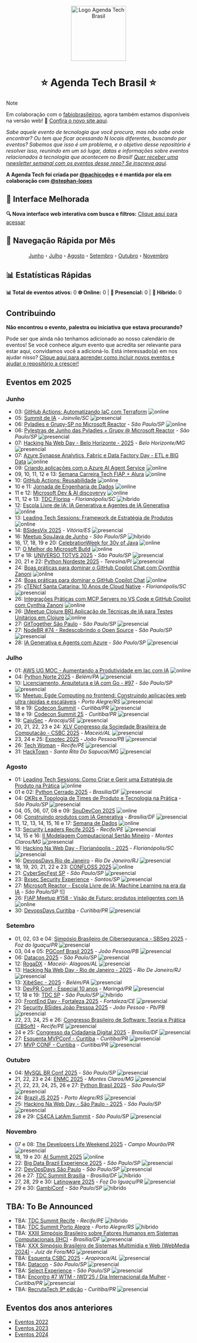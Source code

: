 <p class="header" align="center">
 <img width="150px" src="https://raw.githubusercontent.com/Abacatinhos/agenda-tech-brasil/main/assets/abacatinhos.svg" align="center" alt="Logo Agenda Tech Brasil" />
 <h1 align="center">⭐ Agenda Tech Brasil ⭐</h1> 
</p>

> [!NOTE]  
> Em colaboração com o [fabiobrasileiroo](https://github.com/fabiobrasileiroo), agora também estamos disponíveis na versão web! 🎉 [Confira o novo site aqui](https://agenda-tech-brasil-site.js.org/).

_Sabe aquele evento de tecnologia que você procura, mas não sabe onde encontrar? Ou tem que ficar acessando N locais diferentes, buscando por eventos? Sabemos que isso é um problema, e o objetivo desse repositório é resolver isso, reunindo em um só lugar, datas e informações sobre eventos relacionados à tecnologia que acontecem no Brasil! [Quer receber uma newsletter semanal com os eventos desse repo? Se inscreva aqui](https://www.linkedin.com/newsletters/agenda-tech-7235284852013494272/)._

**A Agenda Tech foi criada por [@pachicodes](https://www.linkedin.com/in/pachicodes/) e é mantida por ela em colaboração com  [@stephan-lopes](https://github.com/stephan-lopes)**

## 🚀 Interface Melhorada

**🔍 Nova interface web interativa com busca e filtros:** [Clique aqui para acessar](index.html)

## 📅 Navegação Rápida por Mês

<p class="navigation" align="center">
<a href="#junho">Junho</a>・<a href="#julho">Julho</a>・<a href="#agosto">Agosto</a>・<a href="#setembro">Setembro</a>・<a href="#outubro">Outubro</a>・<a href="#novembro">Novembro</a></p>

## 📊 Estatísticas Rápidas



**📊 Total de eventos ativos:** 0
**🌐 Online:** 0 | **🏢 Presencial:** 0 | **🔄 Híbrido:** 0

## Contribuindo

**Não encontrou o evento, palestra ou iniciativa que estava procurando?**

Pode ser que ainda não tenhamos adicionado ao nosso calendário de eventos! Se você conhece algum evento que acredita ser relevante para estar aqui, convidamos você a adicioná-lo. Está interessado(a) em nos ajudar nisso? [Clique aqui para aprender como incluir novos eventos e ajudar o repositório a crescer!](https://github.com/Abacatinhos/agenda-tech-brasil/blob/master/CONTRIBUTING.md)

## Eventos em 2025
<!-- ANO2025:START -->
### Junho
<!-- JUNHO:START -->
- 03: [GitHub Actions: Automatizando IaC com Terraform](https://www.meetup.com/microsoft-reactor-sao-paulo/events/307305412) ![online]
- 05: [Summit de IA](https://www.summitdeinteligenciaartificial.com/informa-es-do-evento-e-registro/summit-de-ia-2025) - _Joinvile/SC_ ![presencial]
- 06: [Pyladies e Grupy-SP no Microsoft Reactor](https://www.meetup.com/microsoft-reactor-sao-paulo/events/307942759) - _São Paulo/SP_ ![online]
- 06: [Pylestras de Junho das Pyladies + Grupy @ Microsoft Reactor](https://developer.microsoft.com/en-us/reactor/events/25949/) - _São Paulo/SP_ ![presencial]
- 07: [Hacking Na Web Day - Belo Horizonte - 2025](https://www.instagram.com/hackingnawebday/p/dayipmguorj/) - _Belo Horizonte/MG_ ![presencial]
- 07: [Azure Synapse Analytics, Fabric e Data Factory Day - ETL e BIG Data](https://www.meetup.com/azureacademy/events/306775025) ![online]
- 09: [Criando aplicações com o Azure AI Agent Service](https://www.meetup.com/microsoft-reactor-sao-paulo/events/307788495) ![online]
- 09, 10, 11, 12 e 13: [Semana Carreira Tech FIAP + Alura](https://carreiratech.fiap.com.br/?utm_source=meetup&utm_medium=ativacao_meetup&utm_campaign=semana_carreira_tech_2025) ![online]
- 10: [GitHub Actions: Reusabilidade](https://www.meetup.com/microsoft-reactor-sao-paulo/events/307305430) ![online]
- 10 e 11: [Jornada de Engenharia de Dados](https://www.sympla.com.br/evento-online/jornada-de-engenharia-de-dados-2025/2897548?utm_source=github&utm_medium=link&utm_campaign=jornadadeengenhariadedados_2025) ![online]
- 11 e 12: [Microsoft Dev & AI discoveryy](https://aidiscovery.com.br/index.html) ![online]
- 11, 12 e 13: [TDC Floripa](https://thedevconf.com/tdc/2025/florianopolis/) - _Florianópolis/SC_ ![híbrido]
- 12: [Escola Livre de IA​: IA Generativa e Agentes de IA Generativa​](https://www.meetup.com/microsoft-reactor-sao-paulo/events/307862978) ![online]
- 13: [Leading Tech Sessions: Framework de Estratégia de Produtos](https://lu.ma/3u8vbbua) ![online]
- 14: [BSidesVix 2025](https://bsides.vix.br/) - _Vitória/ES_ ![presencial]
- 16: [Meetup SouJava de Junho](https://souj.org/junho25) - _São Paulo/SP_ ![híbrido]
- 16, 17, 18, 19 e 20: [CelebrationWeek for 30y of Java](https://soujava.dev/celebration-week) ![online]
- 17: [O Melhor do Microsoft Build](https://www.meetup.com/microsoft-reactor-sao-paulo/events/307803937) ![online]
- 17 e 18: [UNIVERSO TOTVS 2025](https://eventos.totvs.com/event/universo-totvs-2025) - _São Paulo/SP_ ![presencial]
- 20, 21 e 22: [Python Nordeste 2025](https://2025.pythonnordeste.org/) - _Teresina/PI_ ![presencial]
- 24: [Boas práticas para dominar o GitHub Copilot Chat com Cyynthia Zanoni](https://www.meetup.com/microsoft-reactor-sao-paulo/events/307865224) ![online]
- 24: [Boas práticas para dominar o GitHub Copilot Chat](http://developer.microsoft.com/pt-br/reactor/events/25931/) ![online]
- 25: [cTENcf Santa Catarina: 10 Anos de Cloud Native](https://community.cncf.io/events/details/cncf-cloud-native-santa-catarina-presents-ctencf-santa-catarina-10-anos-de-cloud-native/) - _Florianópolis/SC_ ![presencial]
- 26: [Integrações Práticas com MCP Servers no VS Code e GitHub Copilot com Cynthia Zanoni](https://www.meetup.com/microsoft-reactor-sao-paulo/events/307865251) ![online]
- 26: [[Meetup Clojure BR] Aplicação de Técnicas de IA para Testes Unitários em Clojure](https://www.meetup.com/clojure-br/events/308109054) ![online]
- 27: [GitTogether São Paulo](https://www.meetup.com/gittogether-brasil/events/307760086) - _São Paulo/SP_ ![presencial]
- 27: [NodeBR #74 - Redescobrindo o Open Source](https://developer.microsoft.com/en-us/reactor/events/25935/?wt.mc_id=1reg_25935_webpage_reactor) - _São Paulo/SP_ ![presencial]
- 28: [IA Generativa e Agents com Azure](https://developer.microsoft.com/pt-br/reactor/events/26013/?wt.mc_id=1reg_26013_webpage_reactor) - _São Paulo/SP_ ![presencial]
<!-- JUNHO:END -->
### Julho
<!-- JULHO:START -->
- 01: [AWS UG MOC - Aumentando a Produtividade em Iac com IA](https://www.meetup.com/pt-br/aws-user-group-montes-claros/events/308582004/?recid=41967b63-0b77-4530-bfb3-99c093c06256&recsource=event-search&searchid=ec38aaf6-1878-4331-82b5-feef6c9acb3e&eventorigin=find_page%24all) ![online]
- 04: [Python Norte 2025](https://2025.pythonnorte.org/pt) - _Belém/PA_ ![presencial]
- 10: [Licenciamento, Arquitetura e IA com Go - #97](https://www.meetup.com/golangbr/events/308672602/) - _São Paulo/SP_ ![presencial]
- 15: [Meetup: Egde Computing no frontend: Construindo aplicações web ultra rápidas e escaláveis](https://egdecomputingnofrontend.eventize.com.br/) - _Porto Alegre/RS_ ![presencial]
- 18 e 19: [Codecon Summit](https://codecon.dev/summit) - _Curitiba/PR_ ![presencial]
- 18 e 19: [Codecon Summit 25](https://eventos.codecon.dev/codecon-summit-25/) - _Curitiba/PR_ ![presencial]
- 19: [CajuSec](https://www.cajusec.com.br) - _Aracaju/SE_ ![presencial]
- 20, 21, 22, 23 e 24: [XLV Congresso da Sociedade Brasileira de Computação - CSBC 2025](https://csbc.sbc.org.br/2025/) - _Maceió/AL_ ![presencial]
- 23, 24 e 25: [Expotec 2025](https://www.expotec.org.br/2025/m-index.php) - _João Pessoa/PB_ ![presencial]
- 26: [Tech Woman](https://www.instagram.com/techwoman.rec/) - _Recife/PE_ ![presencial]
- 31: [HackTown](https://hacktown.com.br/) - _Santa Rita Do Sapucaí/MG_ ![presencial]
<!-- JULHO:END -->
### Agosto
<!-- AGOSTO:START -->
- 01: [Leading Tech Sessions: Como Criar e Gerir uma Estratégia de Produto na Prática](https://hubs.li/q03y16p20) ![online]
- 01 e 02: [Python Cerrado 2025](https://2025.pythoncerrado.org) - _Brasília/DF_ ![presencial]
- 04: [OKRs e Topologia de Times de Produto e Tecnologia na Prática](https://hubs.li/q03y14gd0) - _São Paulo/SP_ ![presencial]
- 04, 05, 06, 07, 08 e 09: [SouDevCon 2025](https://soudevcon.com.br/) ![online]
- 06: [Construindo produtos com IA Generativa](https://www.sympla.com.br/evento/construindo-produtos-com-ia-generativa/3056023) - _Brasília/DF_ ![presencial]
- 11, 12, 13, 14, 15, 16 e 17: [Semana de Dados](https://www.sympla.com.br/evento-online/semana-de-dados-2025/2791872?utm_source=github&utm_medium=link&utm_campaign=semanadedados_2025) ![online]
- 13: [Security Leaders Recife 2025](https://securityleaders.com.br/eventos/security-leaders-recife-2025/) - _Recife/PE_ ![presencial]
- 14, 15 e 16: [II Modelagem Computacional Sertão Mineiro](https://ppgmcs.com.br/mcsm/) - _Montes Claros/MG_ ![presencial]
- 16: [Hacking Na Web Day - Florianópolis - 2025](https://www.instagram.com/hackingnawebday/p/dayipmguorj/) - _Florianópolis/SC_ ![presencial]
- 16: [DevopsDays Rio de Janeiro](https://devopsdays.org/events/2025-rio-de-janeiro/welcome/) - _Rio De Janeiro/RJ_ ![presencial]
- 18, 19, 20, 21, 22 e 23: [CONFLOSS 2025](https://confloss.com.br/) ![online]
- 21: [CyberSecFest SP](https://www.devopsbootcamp.net/cybersecfest-saopaulo) - _São Paulo/SP_ ![presencial]
- 23: [Bxsec Security Experience](https://www.instagram.com/bxsec/) - _Santos/SP_ ![presencial]
- 27: [Microsoft Reactor - Escola Livre de IA: Machine Learning na era da IA](https://www.meetup.com/pt-br/microsoft-reactor-sao-paulo/events/310354984) - _São Paulo/SP_ ![]
- 26: [FIAP Meetup #158 - Visão de Futuro: produtos inteligentes com IA](https://www.meetup.com/pt-br/fiapmeetups/events/310372037) ![online]
- 30: [DevopsDays Curitiba](https://devopsdays.org/events/2025-curitiba/welcome/) - _Curitiba/PR_ ![presencial]
<!-- AGOSTO:END -->
### Setembro
<!-- SETEMBRO:START -->
- 01, 02, 03 e 04: [Simpósio Brasileiro de Cibersegurança - SBSeg 2025](https://sbseg2025.ppgia.pucpr.br/) - _Foz do Iguaçu/PR_ ![presencial]
- 03, 04 e 05: [PGConf Brasil 2025](https://2025.pgconf.com.br/) - _João Pessoa/PB_ ![presencial]
- 06: [Datacon 2025](https://codecon.dev/datacon) - _São Paulo/SP_ ![presencial]
- 12: [RogaDX](https://www.instagram.com/rogadx/) - _Maceió- Alagoas/AL_ ![presencial]
- 13: [Hacking Na Web Day - Rio de Janeiro - 2025](https://www.instagram.com/hackingnawebday/p/dayipmguorj/) - _Rio De Janeiro/RJ_ ![presencial]
- 13: [XibéSec - 2025](https://www.instagram.com/xibesec/) - _Belém/PA_ ![presencial]
- 13: [DevPR Conf - Especial 10 anos](https://devpr.org/) - _Maringá/PR_ ![presencial]
- 17, 18 e 19: [TDC SP](https://thedevconf.com/tdc/2025/sao-paulo/) - _São Paulo/SP_ ![híbrido]
- 20: [FrontEnd Day - Fortaleza 2025](https://frontendday.com.br/) - _Fortaleza/CE_ ![presencial]
- 21: [Security BSides João Pessoa 2025](https://www.bsidesjp.com.br/?fbclid=pazxh0bgnhzw0cmteaaaccvfc5hztjidmedsok2azs09k9jb9_naf5v2-dbp1qii7p7vp9eqwepoczzq_aem_pjbv8kzj7h0iioppaykejw) - _João Pessoa - Pb/PB_ ![presencial]
- 22, 23, 24, 25 e 26: [Congresso Brasileiro de Software: Teoria e Prática (CBSoft)](https://cbsoft.sbc.org.br/2025/cbsoft/) - _Recife/PE_ ![presencial]
- 24 e 25: [Congresso da Cidadania Digital 2025](https://congressodacidadaniadigital.iti.gov.br/2025/) - _Brasília/DF_ ![presencial]
- 27: [Esquenta MVPConf - Curitiba](https://www.hubingressos.com.br/evento/esquentamvpconfcuritiba) - _Curitiba/PR_ ![presencial]
- 27: [MVP CONF - Curitiba](https://www.hubingressos.com.br/evento/mvpconfcuritiba) - _Curitiba/PR_ ![presencial]
<!-- SETEMBRO:END -->
### Outubro
<!-- OUTUBRO:START -->
- 04: [MySQL BR Conf 2025](https://mysqlbr.com.br/) - _São Paulo/SP_ ![presencial]
- 21, 22, 23 e 24: [ENMC 2025](https://2025.enmc.com.br/programacao) - _Montes Claros/MG_ ![presencial]
- 21, 22, 23, 24, 25, 26 e 27: [Python Brasil 2025](https://2025.pythonbrasil.org.br/) - _São Paulo/SP_ ![presencial]
- 24: [Brazil JS 2025](https://conf.braziljs.org/) - _Porto Alegre/RS_ ![presencial]
- 25: [Hacking Na Web Day - São Paulo - 2025](https://www.instagram.com/hackingnawebday/p/dayipmguorj/) - _São Paulo/SP_ ![presencial]
- 28 e 29: [CS4CA LatAm Summit](https://latam.cs4ca.com/) - _São Paulo/SP_ ![presencial]
<!-- OUTUBRO:END -->
### Novembro
<!-- NOVEMBRO:START -->
- 07 e 08: [The Developers Life Weekend 2025](https://weekend.developerslife.tech/evento/6/the-developers-life-weekend-2025-campo-mourao-pr) - _Campo Mourão/PR_ ![presencial]
- 18, 19 e 20: [AI Summit 2025](https://www.sympla.com.br/evento-online/ai-summit-2025/2905033?utm_source=github&utm_medium=link&utm_campaign=aisummit_2025) ![online]
- 22: [Big Data Brazil Experience 2025](https://www.sympla.com.br/evento/big-data-brazil-experience-2025/2571633) - _São Paulo/SP_ ![presencial]
- 22: [DevOpsDays São Paulo](https://devopsdays.org/events/2025-sao-paulo/welcome/) - _São Paulo/SP_ ![presencial]
- 26 e 27: [TDC Summit Brasília](https://thedevconf.com/tdc/2025/summit-brasilia/) - _Brasília/DF_ ![híbrido]
- 27, 28, 29 e 30: [Latinoware 2025](https://latinoware.org/) - _Foz Do Iguaçu/PR_ ![presencial]
- 29 e 30: [GambiConf](https://gambiconf.dev/) - _São Paulo/SP_ ![híbrido]
<!-- NOVEMBRO:END -->
<!-- ANO2025:END -->

## TBA: To Be Announced
<!-- Essa seção são de eventos que estão previstos para acontecer no ano mas ainda não tem mês, ou dia definidos -->
<!-- TBA:START -->
- TBA: [TDC Summit Recife](https://thedevconf.com/tdc/2024/summit-recife/) - _Recife/PE_ ![híbrido]
- TBA: [TDC Summit Porto Alegre](https://thedevconf.com/tdc/2024/summit-porto-alegre/) - _Porto Alegre/RS_ ![híbrido]
- TBA: [XXIII Simpósio Brasileiro sobre Fatores Humanos em Sistemas Computacionais (IHC)](https://www.sbc.org.br/eventos/calendario-de-eventos/evento/657/xxiii-simposio-brasileiro-sobre-fatores-humanos-em-sistemas-computacionais-ihc) - _Brasília/DF_ ![presencial]
- TBA: [XXX Simpósio Brasileiro de Sistemas Multimídia e Web (WebMedia 2024)](https://www.sbc.org.br/eventos/calendario-de-eventos/evento/669/xxx-simposio-brasileiro-de-sistemas-multimidia-e-web-webmedia-2024) - _Juiz de Fora/MG_ ![presencial]
- TBA: [Esquenta CSBC 2025](https://csbc.sbc.org.br/2025/) - _Arapiraca/AL_ ![presencial]
- TBA: [Datacon](https://codecon.dev/datacon) - _São Paulo/SP_ ![presencial]
- TBA: [Select Experience](https://codecon.dev/select) - _São Paulo/SP_ ![presencial]
- TBA: [Encontro #7 WTM - IWD'25 / Dia Internacional da Mulher](https://www.meetup.com/women-techmakers-curitiba/events/305753276) - _Curitiba/PR_ ![presencial]
- TBA: [RecrutaTech 9ª edição](https://recrutatech.com.br/) - _Curitiba/PR_ ![presencial]
<!-- TBA:END -->

## Eventos dos anos anteriores

- [Eventos 2022](https://github.com/Abacatinhos/eventos-tech-brasil/blob/main/arquivo/2022.md)
- [Eventos 2023](https://github.com/Abacatinhos/eventos-tech-brasil/blob/main/arquivo/2023.md)
- [Eventos 2024](https://github.com/Abacatinhos/eventos-tech-brasil/blob/main/arquivo/2024.md)

<!--LINK DAS BADGES:START-->

[presencial]: https://img.shields.io/static/v1?label=&message=presencial&color=blue
[híbrido]: https://img.shields.io/static/v1?label=&message=h%C3%ADbrido&color=red
[online]: https://img.shields.io/static/v1?label=&message=online&color=purple

<!--LINK DAS BADGES:END-->
